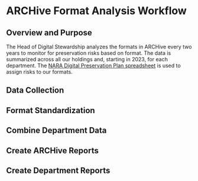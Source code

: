  # ARCHive Format Analysis Workflow
 
## Overview and Purpose
The Head of Digital Stewardship analyzes the formats in ARCHive every two years 
to monitor for preservation risks based on format.
The data is summarized across all our holdings and, starting in 2023, for each department.
The [NARA Digital Preservation Plan spreadsheet](https://github.com/usnationalarchives/digital-preservation) 
is used to assign risks to our formats.

## Data Collection

## Format Standardization

## Combine Department Data

## Create ARCHive Reports 
 
## Create Department Reports
